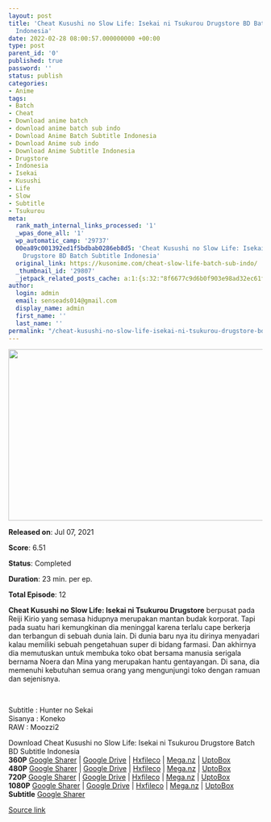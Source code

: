 ```yaml
---
layout: post
title: 'Cheat Kusushi no Slow Life: Isekai ni Tsukurou Drugstore BD Batch Subtitle
  Indonesia'
date: 2022-02-28 08:00:57.000000000 +00:00
type: post
parent_id: '0'
published: true
password: ''
status: publish
categories:
- Anime
tags:
- Batch
- Cheat
- Download anime batch
- download anime batch sub indo
- Download Anime Batch Subtitle Indonesia
- Download Anime sub indo
- Download Anime Subtitle Indonesia
- Drugstore
- Indonesia
- Isekai
- Kusushi
- Life
- Slow
- Subtitle
- Tsukurou
meta:
  rank_math_internal_links_processed: '1'
  _wpas_done_all: '1'
  wp_automatic_camp: '29737'
  00ea89c001392ed1f5bdbab0286eb8d5: 'Cheat Kusushi no Slow Life: Isekai ni Tsukurou
    Drugstore BD Batch Subtitle Indonesia'
  original_link: https://kusonime.com/cheat-slow-life-batch-sub-indo/
  _thumbnail_id: '29807'
  _jetpack_related_posts_cache: a:1:{s:32:"8f6677c9d6b0f903e98ad32ec61f8deb";a:2:{s:7:"expires";i:1663290204;s:7:"payload";a:3:{i:0;a:1:{s:2:"id";i:24832;}i:1;a:1:{s:2:"id";i:26441;}i:2;a:1:{s:2:"id";i:28175;}}}}
author:
  login: admin
  email: senseads014@gmail.com
  display_name: admin
  first_name: ''
  last_name: ''
permalink: "/cheat-kusushi-no-slow-life-isekai-ni-tsukurou-drugstore-bd-batch-subtitle-indonesia/"
---
```

<p>
 <img width="573" height="340" src="{{ site.baseurl }}/assets/2022/02/Cheat-Kusushi-no-Slow-Life-573x340.jpg" class="attachment-thumb-large size-thumb-large wp-post-image" alt="" loading="lazy" title="Cheat Kusushi no Slow Life: Isekai ni Tsukurou Drugstore BD Batch Subtitle Indonesia" srcset="https://kusonime.com/wp-content/uploads/2021/08/Cheat-Kusushi-no-Slow-Life-573x340.jpg 573w, https://kusonime.com/wp-content/uploads/2021/08/Cheat-Kusushi-no-Slow-Life-300x178.jpg 300w, https://kusonime.com/wp-content/uploads/2021/08/Cheat-Kusushi-no-Slow-Life-768x455.jpg 768w, https://kusonime.com/wp-content/uploads/2021/08/Cheat-Kusushi-no-Slow-Life-520x308.jpg 520w, https://kusonime.com/wp-content/uploads/2021/08/Cheat-Kusushi-no-Slow-Life.jpg 1000w" sizes="(max-width: 573px) 100vw, 573px" />
<p><b>Released on</b>: Jul 07, 2021</p>
<p>
<p><b>Score</b>: 6.51</p>
<p>
<p><b>Status</b>: Completed</p>
<p>
<p><b>Duration</b>: 23 min. per ep.</p>
<p>
<p><b>Total Episode</b>: 12</p>
<p>
<p><strong>Cheat Kusushi no Slow Life: Isekai ni Tsukurou Drugstore</strong> berpusat pada Reiji Kirio yang semasa hidupnya merupakan mantan budak korporat. Tapi pada suatu hari kemungkinan dia meninggal karena terlalu cape berkerja dan terbangun di sebuah dunia lain. Di dunia baru nya itu dirinya menyadari kalau memiliki sebuah pengetahuan super di bidang farmasi. Dan akhirnya dia memutuskan untuk membuka toko obat bersama manusia serigala bernama Noera dan Mina yang merupakan hantu gentayangan. Di sana, dia memenuhi kebutuhan semua orang yang mengunjungi toko dengan ramuan dan sejenisnya.</p>
<p>
<p> </p>
<p>
<p>Subtitle : Hunter no Sekai<br /> Sisanya : Koneko<br /> RAW : Moozzi2</p>
<p>
<div class="smokeddl">
<div class="smokettl">Download Cheat Kusushi no Slow Life: Isekai ni Tsukurou Drugstore Batch BD Subtitle Indonesia</div>
<div class="smokeurl"><strong>360P</strong> <a href="https://acefile.co/f/69080112/kusonime-ke-isekai-jadi-apoteker-bd-360p-rar" target="_blank" rel="noopener noreferrer">Google Sharer</a> | <a href="https://drive.google.com/uc?export=download&amp;id=1BopMeqJ57LZDD3rZ_N19LhOXJp1ycyuW" target="_blank" rel="noopener">Google Drive</a> | <a href="https://hxfile.co/xeodcggqitmi" target="_blank" rel="noopener">Hxfileco</a> | <a href="https://mega.nz/file/unhizbYK#9CDqFqS53xgea2OS6SO_uRXHBWj1B3u3nS-kbDbMyNY" target="_blank" rel="noopener">Mega.nz</a> | <a href="https://uptobox.com/k7x6551m5gxe" target="_blank" rel="noopener">UptoBox</a></div>
<div class="smokeurl"><strong>480P</strong> <a href="https://acefile.co/f/69080115/kusonime-ke-isekai-jadi-apoteker-bd-480p-rar" target="_blank" rel="noopener noreferrer">Google Sharer</a> | <a href="https://drive.google.com/uc?export=download&amp;id=1bfC4KgCfaBr-zN9a9uYmAKgV1DVO419q" target="_blank" rel="noopener">Google Drive</a> | <a href="https://hxfile.co/i6rkxd643em5" target="_blank" rel="noopener">Hxfileco</a> | <a href="https://mega.nz/file/W35iXRwB#gQhzxkJ-yxnj2I75buXeoJG9KUDOh_mMP1Wut-TMTy0" target="_blank" rel="noopener">Mega.nz</a> | <a href="https://uptobox.com/21sjiragou6g" target="_blank" rel="noopener">UptoBox</a></div>
<div class="smokeurl"><strong>720P</strong> <a href="https://acefile.co/f/69080118/kusonime-ke-isekai-jadi-apoteker-bd-720p-rar" target="_blank" rel="noopener noreferrer">Google Sharer</a> | <a href="https://drive.google.com/uc?export=download&amp;id=1Kc8-EJVY7VDBvXoRKxKVp-WPF1_rnVGN" target="_blank" rel="noopener">Google Drive</a> | <a href="https://hxfile.co/jli2og0nxv2n" target="_blank" rel="noopener">Hxfileco</a> | <a href="https://mega.nz/file/2vgWBZoR#HkIfGno1xMI83N_PgIbVVjnc-ewlUiBKBea-kZdVnNk" target="_blank" rel="noopener">Mega.nz</a> | <a href="https://uptobox.com/w83lie0ghej7" target="_blank" rel="noopener">UptoBox</a></div>
<div class="smokeurl"><strong>1080P</strong> <a href="https://acefile.co/f/69080119/kusonime-ke-isekai-jadi-apoteker-bd-1080p-rar" target="_blank" rel="noopener noreferrer">Google Sharer</a> | <a href="https://drive.google.com/uc?export=download&amp;id=1TLuFX3tpf1aW27BDzTHAkJFFHXmTWGqP" target="_blank" rel="noopener">Google Drive</a> | <a href="https://hxfile.co/ptb13bcf7swc" target="_blank" rel="noopener">Hxfileco</a> | <a href="https://mega.nz/file/vmpA1ZzA#ZtK6CMaZ6K025_ZIr7UUVlYHE6f4wG3B1PGQm4NGFDU" target="_blank" rel="noopener">Mega.nz</a> | <a href="https://uptobox.com/wrrcv1cloxho" target="_blank" rel="noopener">UptoBox</a></div>
<div class="smokeurl"><strong>Subtitle</strong> <a href="https://acefile.co/f/69080122/kusonime-ke-isekai-jadi-apoteker-bd-fontsubs-rar" target="_blank" rel="noopener noreferrer">Google Sharer</a></div>
</div>
<p><a href="https://kusonime.com/cheat-slow-life-batch-sub-indo/">Source link </a></p>
